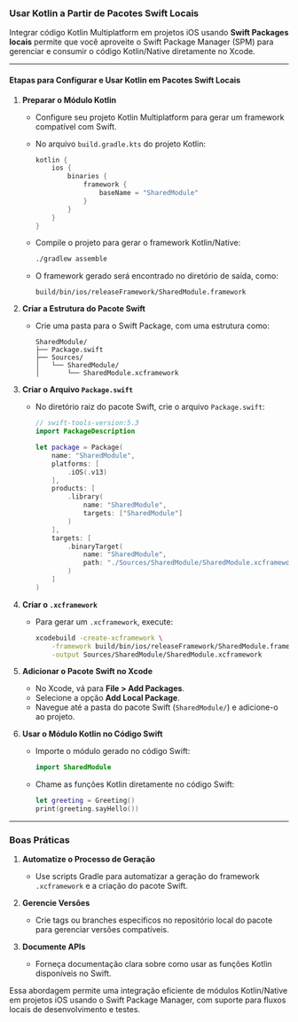 ### Usar Kotlin a Partir de Pacotes Swift Locais

Integrar código Kotlin Multiplatform em projetos iOS usando **Swift Packages locais** permite que você aproveite o Swift Package Manager (SPM) para gerenciar e consumir o código Kotlin/Native diretamente no Xcode.

---

#### Etapas para Configurar e Usar Kotlin em Pacotes Swift Locais

1. **Preparar o Módulo Kotlin**

   - Configure seu projeto Kotlin Multiplatform para gerar um framework compatível com Swift.
   - No arquivo `build.gradle.kts` do projeto Kotlin:
     ```kotlin
     kotlin {
         ios {
             binaries {
                 framework {
                     baseName = "SharedModule"
                 }
             }
         }
     }
     ```

   - Compile o projeto para gerar o framework Kotlin/Native:
     ```bash
     ./gradlew assemble
     ```

   - O framework gerado será encontrado no diretório de saída, como:
     ```
     build/bin/ios/releaseFramework/SharedModule.framework
     ```

2. **Criar a Estrutura do Pacote Swift**

   - Crie uma pasta para o Swift Package, com uma estrutura como:
     ```
     SharedModule/
     ├── Package.swift
     ├── Sources/
     │   └── SharedModule/
     │       └── SharedModule.xcframework
     ```

3. **Criar o Arquivo `Package.swift`**

   - No diretório raiz do pacote Swift, crie o arquivo `Package.swift`:
     ```swift
     // swift-tools-version:5.3
     import PackageDescription

     let package = Package(
         name: "SharedModule",
         platforms: [
             .iOS(.v13)
         ],
         products: [
             .library(
                 name: "SharedModule",
                 targets: ["SharedModule"]
             )
         ],
         targets: [
             .binaryTarget(
                 name: "SharedModule",
                 path: "./Sources/SharedModule/SharedModule.xcframework"
             )
         ]
     )
     ```

4. **Criar o `.xcframework`**

   - Para gerar um `.xcframework`, execute:
     ```bash
     xcodebuild -create-xcframework \
         -framework build/bin/ios/releaseFramework/SharedModule.framework \
         -output Sources/SharedModule/SharedModule.xcframework
     ```

5. **Adicionar o Pacote Swift no Xcode**

   - No Xcode, vá para **File > Add Packages**.
   - Selecione a opção **Add Local Package**.
   - Navegue até a pasta do pacote Swift (`SharedModule/`) e adicione-o ao projeto.

6. **Usar o Módulo Kotlin no Código Swift**

   - Importe o módulo gerado no código Swift:
     ```swift
     import SharedModule
     ```

   - Chame as funções Kotlin diretamente no código Swift:
     ```swift
     let greeting = Greeting()
     print(greeting.sayHello())
     ```

---

### Boas Práticas

1. **Automatize o Processo de Geração**
   - Use scripts Gradle para automatizar a geração do framework `.xcframework` e a criação do pacote Swift.

2. **Gerencie Versões**
   - Crie tags ou branches específicos no repositório local do pacote para gerenciar versões compatíveis.

3. **Documente APIs**
   - Forneça documentação clara sobre como usar as funções Kotlin disponíveis no Swift.

Essa abordagem permite uma integração eficiente de módulos Kotlin/Native em projetos iOS usando o Swift Package Manager, com suporte para fluxos locais de desenvolvimento e testes.